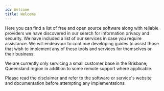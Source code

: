 ```yaml
---
id: Welcome
title: Welcome
---
```


Here you can find a list of free and open source software along with reliable providers we have discovered in our search for information privacy and security. We have included a list of our services in case you require assistance. We will endeavour to continue developing guides to assist those that wish to implement any of these tools and services for themselves or their business.

We are currently only servicing a small customer base in the Brisbane, Queensland region in addition to some remote support where applicable.

Please read the disclaimer and refer to the software or service's website and documentation before attempting any implementations.

